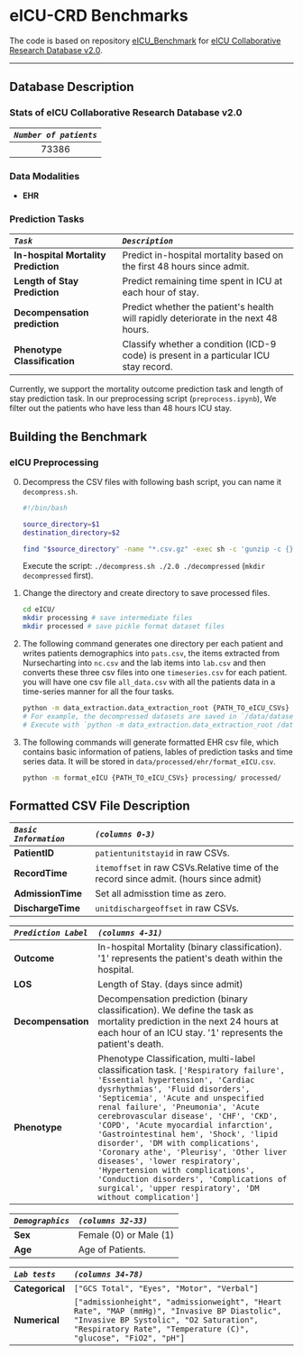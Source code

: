 eICU-CRD  Benchmarks
=========================

The code is based on repository [eICU_Benchmark](https://github.com/mostafaalishahi/eICU_Benchmark) for [eICU Collaborative Research Database v2.0](https://physionet.org/content/eicu-crd/2.0/). 

---

## Database Description

### Stats of eICU Collaborative Research Database v2.0

|***`Number of patients`***|
|:------------------:|
|73386|

### Data Modalities

- **EHR**

### Prediction Tasks

|***`Task`***|***`Description`***|
|:----|:-----------|
|**In-hospital Mortality Prediction**|Predict in-hospital mortality based on the first 48 hours since admit.|
|**Length of Stay Prediction**|Predict remaining time spent in ICU at each hour of stay.|
|**Decompensation prediction**|Predict whether the patient's health will rapidly deteriorate in the next 48 hours.|
|**Phenotype Classification**|Classify whether a condition (ICD-9 code) is present in a particular ICU stay record.|

Currently, we support the mortality outcome prediction task and length of stay prediction task. In our preprocessing script (`preprocess.ipynb`), We filter out the patients who have less than 48 hours ICU stay. 

## Building the Benchmark

### eICU Preprocessing

0. Decompress the CSV files with following bash script, you can name it `decompress.sh`.

    ```bash
    #!/bin/bash

    source_directory=$1
    destination_directory=$2

    find "$source_directory" -name "*.csv.gz" -exec sh -c 'gunzip -c {} > "$0/$(basename {} .gz)"' "$destination_directory" \;
    ```

    Execute the script: `./decompress.sh ./2.0 ./decompressed` (`mkdir decompressed` first).

1. Change the directory and create directory to save processed files.

    ```bash
    cd eICU/
    mkdir processing # save intermediate files
    mkdir processed # save pickle format dataset files
    ```

2. The following command generates one directory per each patient and writes patients demographics into `pats.csv`, the items extracted from Nursecharting into `nc.csv` and the lab items into `lab.csv` and then converts these three csv files into one `timeseries.csv` for each patient. you will have one csv file `all_data.csv` with all the patients data in a time-series manner for all the four tasks.

    ```bash
    python -m data_extraction.data_extraction_root {PATH_TO_eICU_CSVs} processing/
    # For example, the decompressed datasets are saved in `/data/datasets/eicu-crd/decompressed/`,
    # Execute with `python -m data_extraction.data_extraction_root /data/datasets/eicu-crd/decompressed  processing/
    ```

3. The following commands will generate formatted EHR csv file, which contains basic information of patiens, lables of prediction tasks and time series data. It will be stored in `data/processed/ehr/format_eICU.csv`.

    ```bash
    python -m format_eICU {PATH_TO_eICU_CSVs} processing/ processed/
    ```

## Formatted CSV File Description

|***`Basic Information`***|***`(columns 0-3)`***|
|:---------------------|:-----------------|
|**PatientID**|`patientunitstayid` in raw CSVs.|
|**RecordTime**|`itemoffset` in raw CSVs.Relative time of the record since admit. (hours since admit)|
|**AdmissionTime**|Set all admisstion time as zero.|
|**DischargeTime**|`unitdischargeoffset` in raw CSVs.|

|***`Prediction Label`***|***`(columns 4-31)`***|
|:---------------------|:-----------------|
|**Outcome**|In-hospital Mortality (binary classification). '1' represents the patient's death within the hospital.|
|**LOS**|Length of Stay. (days since admit)|
|**Decompensation**|Decompensation prediction (binary classification). We define the task as mortality prediction in the next 24 hours at each hour of an ICU stay. '1' represents the patient's death.|
|**Phenotype**|Phenotype Classification, multi-label classification task. `['Respiratory failure', 'Essential hypertension', 'Cardiac dysrhythmias', 'Fluid disorders', 'Septicemia', 'Acute and unspecified renal failure', 'Pneumonia', 'Acute cerebrovascular disease', 'CHF', 'CKD', 'COPD', 'Acute myocardial infarction', 'Gastrointestinal hem', 'Shock', 'lipid disorder', 'DM with complications', 'Coronary athe', 'Pleurisy', 'Other liver diseases', 'lower respiratory', 'Hypertension with complications', 'Conduction disorders', 'Complications of surgical', 'upper respiratory', 'DM without complication']`|

|***`Demographics`***|***`(columns 32-33)`***|
|:---------------------|:-----------------|
|**Sex**|Female (0) or Male (1)|
|**Age**|Age of Patients.|

|***`Lab tests`***|***`(columns 34-78)`***|
|:---------------------|:-----------------|
|**Categorical**|`["GCS Total", "Eyes", "Motor", "Verbal"]`|
|**Numerical**|`["admissionheight", "admissionweight", "Heart Rate", "MAP (mmHg)", "Invasive BP Diastolic", "Invasive BP Systolic", "O2 Saturation", "Respiratory Rate", "Temperature (C)", "glucose", "FiO2", "pH"]`|



